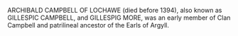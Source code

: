 ARCHIBALD CAMPBELL OF LOCHAWE (died before 1394), also known as GILLESPIC CAMPBELL, and GILLESPIG MORE, was an early member of Clan Campbell and patrilineal ancestor of the Earls of Argyll.
